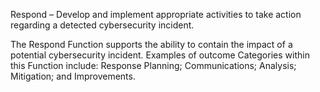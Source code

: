 Respond – Develop and implement appropriate activities to take action regarding a detected cybersecurity incident.

The Respond Function supports the ability to contain the impact of a potential cybersecurity incident. Examples of outcome Categories within this Function include: Response Planning; Communications; Analysis; Mitigation; and Improvements.